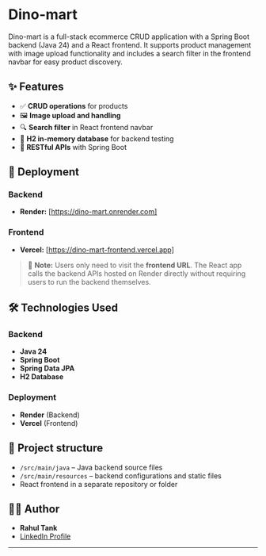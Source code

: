 # Dino-mart

Dino-mart is a full-stack ecommerce CRUD application with a Spring Boot backend (Java 24) and a React frontend. It supports product management with image upload functionality and includes a search filter in the frontend navbar for easy product discovery.

## ✨ Features

- ✅ **CRUD operations** for products
- 🖼️ **Image upload and handling**
- 🔍 **Search filter** in React frontend navbar
- 💾 **H2 in-memory database** for backend testing
- 🔗 **RESTful APIs** with Spring Boot

## 🚀 Deployment

### Backend
- **Render:** [https://dino-mart.onrender.com]

### Frontend
- **Vercel:** [https://dino-mart-frontend.vercel.app]

> 🔗 **Note:** Users only need to visit the **frontend URL**. The React app calls the backend APIs hosted on Render directly without requiring users to run the backend themselves.

## 🛠️ Technologies Used

### Backend
- **Java 24**
- **Spring Boot**
- **Spring Data JPA**
- **H2 Database**

### Deployment
- **Render** (Backend)
- **Vercel** (Frontend)
## 📁 Project structure

- `/src/main/java` – Java backend source files
- `/src/main/resources` – backend configurations and static files
- React frontend in a separate repository or folder

## 👨‍💻 Author

- **Rahul Tank**
- [LinkedIn Profile](www.linkedin.com/in/rahul-tank-1331a9261)

---
